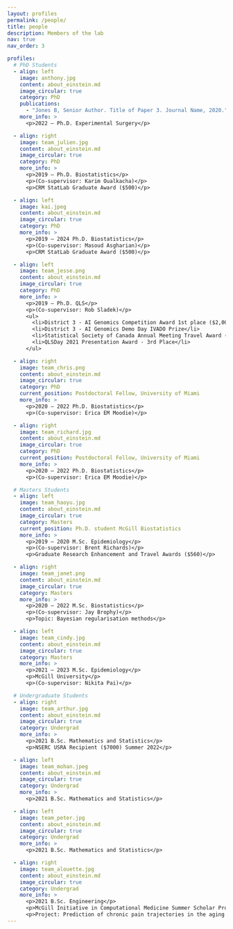 ```yaml
---
layout: profiles
permalink: /people/
title: people
description: Members of the lab
nav: true
nav_order: 3

profiles:
  # PhD Students
  - align: left
    image: anthony.jpg
    content: about_einstein.md
    image_circular: true
    category: PhD
    publications:
      - "Jones B, Senior Author. Title of Paper 3. Journal Name, 2020."
    more_info: >
      <p>2022 – Ph.D. Experimental Surgery</p>

  - align: right
    image: team_julien.jpg
    content: about_einstein.md
    image_circular: true
    category: PhD
    more_info: >
      <p>2019 – Ph.D. Biostatistics</p>
      <p>(Co-supervisor: Karim Oualkacha)</p>
      <p>CRM StatLab Graduate Award ($500)</p>

  - align: left
    image: kai.jpeg
    content: about_einstein.md
    image_circular: true
    category: PhD
    more_info: >
      <p>2019 – 2024 Ph.D. Biostatistics</p>
      <p>(Co-supervisor: Masoud Asgharian)</p>
      <p>CRM StatLab Graduate Award ($500)</p>

  - align: left
    image: team_jesse.png
    content: about_einstein.md
    image_circular: true
    category: PhD
    more_info: >
      <p>2019 – Ph.D. QLS</p>
      <p>(Co-supervisor: Rob Sladek)</p>
      <ul>
        <li>District 3 - AI Genomics Competition Award 1st place ($2,000)</li>
        <li>District 3 - AI Genomics Demo Day IVADO Prize</li>
        <li>Statistical Society of Canada Annual Meeting Travel Award ($500)</li>
        <li>QLSDay 2021 Presentation Award - 3rd Place</li>
      </ul>

  - align: right
    image: team_chris.png
    content: about_einstein.md
    image_circular: true
    category: PhD
    current_position: Postdoctoral Fellow, University of Miami
    more_info: >
      <p>2020 – 2022 Ph.D. Biostatistics</p>
      <p>(Co-supervisor: Erica EM Moodie)</p>

  - align: right
    image: team_richard.jpg
    content: about_einstein.md
    image_circular: true
    category: PhD
    current_position: Postdoctoral Fellow, University of Miami
    more_info: >
      <p>2020 – 2022 Ph.D. Biostatistics</p>
      <p>(Co-supervisor: Erica EM Moodie)</p>

  # Masters Students
  - align: left
    image: team_haoyu.jpg
    content: about_einstein.md
    image_circular: true
    category: Masters
    current_position: Ph.D. student McGill Biostatistics
    more_info: >
      <p>2019 – 2020 M.Sc. Epidemiology</p>
      <p>(Co-supervisor: Brent Richards)</p>
      <p>Graduate Research Enhancement and Travel Awards ($560)</p>

  - align: right
    image: team_janet.png
    content: about_einstein.md
    image_circular: true
    category: Masters
    more_info: >
      <p>2020 – 2022 M.Sc. Biostatistics</p>
      <p>(Co-supervisor: Jay Brophy)</p>
      <p>Topic: Bayesian regularisation methods</p>

  - align: left
    image: team_cindy.jpg
    content: about_einstein.md
    image_circular: true
    category: Masters
    more_info: >
      <p>2021 – 2023 M.Sc. Epidemiology</p>
      <p>McGill University</p>
      <p>(Co-supervisor: Nikita Pai)</p>

  # Undergraduate Students
  - align: right
    image: team_arthur.jpg
    content: about_einstein.md
    image_circular: true
    category: Undergrad
    more_info: >
      <p>2021 B.Sc. Mathematics and Statistics</p>
      <p>NSERC USRA Recipient ($7000) Summer 2022</p>

  - align: left
    image: team_mohan.jpeg
    content: about_einstein.md
    image_circular: true
    category: Undergrad
    more_info: >
      <p>2021 B.Sc. Mathematics and Statistics</p>

  - align: left
    image: team_peter.jpg
    content: about_einstein.md
    image_circular: true
    category: Undergrad
    more_info: >
      <p>2021 B.Sc. Mathematics and Statistics</p>

  - align: right
    image: team_alouette.jpg
    content: about_einstein.md
    image_circular: true
    category: Undergrad
    more_info: >
      <p>2021 B.Sc. Engineering</p>
      <p>McGill Initiative in Computational Medicine Summer Scholar Program</p>
      <p>Project: Prediction of chronic pain trajectories in the aging population using genetic data</p>
---
```

